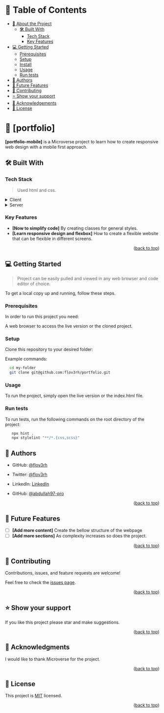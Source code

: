 # 📗 Table of Contents

- [📖 About the Project](#about-project)
  - [🛠 Built With](#built-with)
    - [Tech Stack](#tech-stack)
    - [Key Features](#key-features)
- [💻 Getting Started](#getting-started)
  - [Prerequisites](#prerequisites)
  - [Setup](#setup)
  - [Install](#install)
  - [Usage](#usage)
  - [Run tests](#run-tests)
- [👥 Authors](#authors)
- [🔭 Future Features](#future-features)
- [🤝 Contributing](#contributing)
- [⭐️ Show your support](#support)
- [🙏 Acknowledgements](#acknowledgements)
- [📝 License](#license)

# 📖 [portfolio] <a name="about-project"></a>

**[portfolio-mobile]** is a Microverse project to learn how to create responsive web design with a mobile first approach.

## 🛠 Built With <a name="built-with"></a>

### Tech Stack <a name="tech-stack"></a>

> Used html and css.

<details>
  <summary>Client</summary>
  <ul>
    <li><a href="">html</a></li>
    <li><a href="">css</a></li>
  </ul>
</details>

<details>
  <summary>Server</summary>
  <ul>
    <li><a href="">Github</a></li>
  </ul>
</details>

### Key Features <a name="key-features"></a>

- **[Now to simplify code]** By creating classes for general styles.
- **[Learn responsive design and flexbox]** How to create a flexible website that can be flexible in different screens.

<p align="right">(<a href="#readme-top">back to top</a>)</p>

## 💻 Getting Started <a name="getting-started"></a>

> Project can be easily pulled and viewed in any web browser and code editor of choice.

To get a local copy up and running, follow these steps.

### Prerequisites

In order to run this project you need:

A web browser to access the live version or the cloned project.

### Setup

Clone this repository to your desired folder:

Example commands:

```sh
  cd my-folder
  git clone git@github.com:flov3rh/portfolio.git
```

### Usage

To run the project, simply open the live version or the index.html file.

### Run tests

To run tests, run the following commands on the root directory of the project:

```sh
   npx hint .
   npx stylelint "**/*.{css,scss}"

```
## 👥 Authors <a name="authors"></a>

- GitHub: [@flov3rh](https://github.com/flov3rh)
- Twitter: [@flov3rh](https://twitter.com/flov3rh)
- LinkedIn: [LinkedIn](https://www.linkedin.com/in/flov3rh/)

- GitHub: [@abdullah97-pro](https://github.com/abdullah97-pro)


<p align="right">(<a href="#readme-top">back to top</a>)</p>

## 🔭 Future Features <a name="future-features"></a>

- [ ] **[Add more content]** Create the bellow structure of the webpage
- [ ] **[Add more sections]** As complexity increases so does the project.

<p align="right">(<a href="#readme-top">back to top</a>)</p>

## 🤝 Contributing <a name="contributing"></a>

Contributions, issues, and feature requests are welcome!

Feel free to check the [issues page](../../issues/).

<p align="right">(<a href="#readme-top">back to top</a>)</p>

## ⭐️ Show your support <a name="support"></a>

If you like this project please star and make suggestions.

<p align="right">(<a href="#readme-top">back to top</a>)</p>

## 🙏 Acknowledgments <a name="acknowledgements"></a>

I would like to thank Microverse for the project.

<p align="right">(<a href="#readme-top">back to top</a>)</p>

## 📝 License <a name="license"></a>

This project is [MIT](./MIT.md) licensed.

<p align="right">(<a href="#readme-top">back to top</a>)</p>
